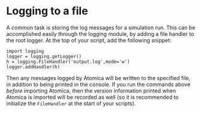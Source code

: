 # Logging to a file

A common task is storing the log messages for a simulation run. This can be accomplished easily
through the logging module, by adding a file handler to the root logger. At the top of your script,
add the following snippet:

```
import logging
logger = logging.getLogger()
h = logging.FileHandler('output.log',mode='w')
logger.addHandler(h)
```

Then any messages logged by Atomica will be written to the specified file, in addition to being printed
in the console. If you run the commands above _before_ importing Atomica, then the version information
printed when Atomica is imported will be recorded as well (so it is recommended to initialize the
`FileHandler` at the start of your scripts).